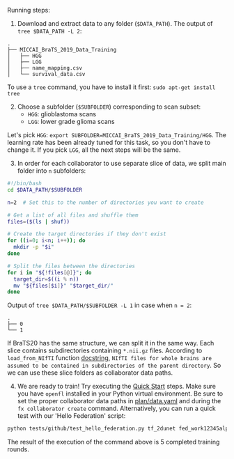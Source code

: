Running steps:
1) Download and extract data to any folder (`$DATA_PATH`). The output of `tree $DATA_PATH -L 2`:
```
.
├── MICCAI_BraTS_2019_Data_Training
│   ├── HGG
│   ├── LGG
│   ├── name_mapping.csv
│   └── survival_data.csv
```
To use a `tree` command, you have to install it first: `sudo apt-get install tree`

2) Choose a subfolder (`$SUBFOLDER`) corresponding to scan subset: 
    - `HGG`: glioblastoma scans
    - `LGG`: lower grade glioma scans
 
Let's pick `HGG`: `export SUBFOLDER=MICCAI_BraTS_2019_Data_Training/HGG`. The learning rate has been already tuned for this task, so you don't have to change it. If you pick `LGG`, all the next steps will be the same.

3) In order for each collaborator to use separate slice of data, we split main folder into `n` subfolders:
```bash
#!/bin/bash
cd $DATA_PATH/$SUBFOLDER

n=2  # Set this to the number of directories you want to create

# Get a list of all files and shuffle them
files=($(ls | shuf))

# Create the target directories if they don't exist
for ((i=0; i<n; i++)); do
  mkdir -p "$i"
done

# Split the files between the directories
for i in "${!files[@]}"; do
  target_dir=$((i % n))
  mv "${files[$i]}" "$target_dir/"
done
```
Output of `tree $DATA_PATH/$SUBFOLDER -L 1` in case when `n = 2`:
```
.
├── 0
└── 1
```
If BraTS20 has the same structure, we can split it in the same way.
Each slice contains subdirectories containing `*.nii.gz` files. According to `load_from_NIfTI` function [docstring](https://github.com/intel/openfl/blob/2e6680fedcd4d99363c94792c4a9cc272e4eebc0/openfl-workspace/tf_2dunet/src/brats_utils.py#L68), `NIfTI files for whole brains are assumed to be contained in subdirectories of the parent directory`. So we can use these slice folders as collaborator data paths.

4) We are ready to train! Try executing the [Quick Start](https://openfl.readthedocs.io/en/latest/get_started/quickstart.html) steps. Make sure you have `openfl` installed in your Python virtual environment. Be sure to set the proper collaborator data paths in [plan/data.yaml](https://github.com/securefederatedai/openfl/blob/develop/openfl-workspace/tf_2dunet/plan/data.yaml) and during the `fx collaborator create` command. Alternatively, you can run a quick test with our 'Hello Federation' script:

```bash
python tests/github/test_hello_federation.py tf_2dunet fed_work12345alpha81671 one123dragons beta34unicorns localhost --col1-data-path ../$DATA_PATH/$SUBFOLDER/0 --col2-data-path ../$DATA_PATH/$SUBFOLDER/1 --rounds-to-train 5
```
The result of the execution of the command above is 5 completed training rounds. 

